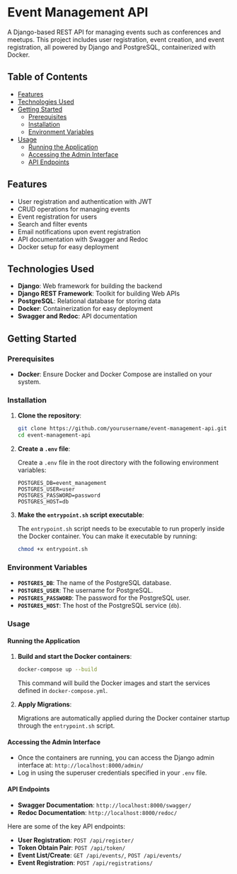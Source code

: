 # Event Management API

A Django-based REST API for managing events such as conferences and meetups. This project includes user registration, event creation, and event registration, all powered by Django and PostgreSQL, containerized with Docker.

## Table of Contents

- [Features](#features)
- [Technologies Used](#technologies-used)
- [Getting Started](#getting-started)
  - [Prerequisites](#prerequisites)
  - [Installation](#installation)
  - [Environment Variables](#environment-variables)
- [Usage](#usage)
  - [Running the Application](#running-the-application)
  - [Accessing the Admin Interface](#accessing-the-admin-interface)
  - [API Endpoints](#api-endpoints)
  
## Features

- User registration and authentication with JWT
- CRUD operations for managing events
- Event registration for users
- Search and filter events
- Email notifications upon event registration
- API documentation with Swagger and Redoc
- Docker setup for easy deployment

## Technologies Used

- **Django**: Web framework for building the backend
- **Django REST Framework**: Toolkit for building Web APIs
- **PostgreSQL**: Relational database for storing data
- **Docker**: Containerization for easy deployment
- **Swagger and Redoc**: API documentation

## Getting Started

### Prerequisites

- **Docker**: Ensure Docker and Docker Compose are installed on your system.

### Installation

1. **Clone the repository**:

    ```bash
    git clone https://github.com/yourusername/event-management-api.git
    cd event-management-api
    ```

2. **Create a `.env` file**:

   Create a `.env` file in the root directory with the following environment variables:

    ```env
    POSTGRES_DB=event_management
    POSTGRES_USER=user
    POSTGRES_PASSWORD=password
    POSTGRES_HOST=db
    ```
3. **Make the `entrypoint.sh` script executable**:

   The `entrypoint.sh` script needs to be executable to run properly inside the Docker container. You can make it executable by running:

   ```bash
   chmod +x entrypoint.sh

### Environment Variables

- **`POSTGRES_DB`**: The name of the PostgreSQL database.
- **`POSTGRES_USER`**: The username for PostgreSQL.
- **`POSTGRES_PASSWORD`**: The password for the PostgreSQL user.
- **`POSTGRES_HOST`**: The host of the PostgreSQL service (`db`).


### Usage

#### Running the Application

1. **Build and start the Docker containers**:

    ```bash
    docker-compose up --build
    ```

   This command will build the Docker images and start the services defined in `docker-compose.yml`.

2. **Apply Migrations**:

   Migrations are automatically applied during the Docker container startup through the `entrypoint.sh` script.

#### Accessing the Admin Interface

- Once the containers are running, you can access the Django admin interface at: `http://localhost:8000/admin/`
- Log in using the superuser credentials specified in your `.env` file.

#### API Endpoints

- **Swagger Documentation**: `http://localhost:8000/swagger/`
- **Redoc Documentation**: `http://localhost:8000/redoc/`

Here are some of the key API endpoints:

- **User Registration**: `POST /api/register/`
- **Token Obtain Pair**: `POST /api/token/`
- **Event List/Create**: `GET /api/events/`, `POST /api/events/`
- **Event Registration**: `POST /api/registrations/`

